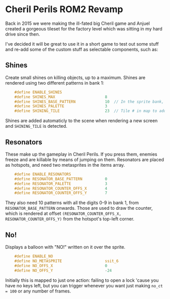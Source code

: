 Cheril Perils ROM2 Revamp
=========================

Back in 2015 we were making the ill-fated big Cheril game and Anjuel created a gorgeous tileset for the factory level which was sitting in my hard drive since then. 

I've decided it will be great to use it in a short game to test out some stuff and re-add some of the custom stuff as selectable components, such as:

Shines
------

Create small shines on killing objects, up to a maximum. Shines are rendered using two different patterns in bank 1:

```c
	#define ENABLE_SHINES
	#define SHINES_MAX 						8
	#define SHINES_BASE_PATTERN				10	// In the sprite bank, two patterns needed
	#define SHINES_PALETTE					3
	#define SHINING_TILE					23	// Tile # in map to add shines
```

Shines are added automaticly to the scene when rendering a new screen and `SHINING_TILE` is detected.

Resonators
----------

These make up the gameplay in Cheril Perils. If you press them, enemies freeze and are killable by means of jumping on them. Resonators are placed as hotspots, and need two metasprites in the items array.

```c
	#define ENABLE_RESONATORS
	#define RESONATOR_BASE_PATTERN			0
	#define RESONATOR_PALETTE				3
	#define RESONATOR_COUNTER_OFFS_X		4
	#define RESONATOR_COUNTER_OFFS_Y		7
```

They also need 10 patterns with all the digits 0-9 in bank 1, from `RESONATOR_BASE_PATTERN` onwards. Those are used to draw the counter, which is rendered at offset `(RESONATOR_COUNTER_OFFS_X, RESONATOR_COUNTER_OFFS_Y)` from the hotspot's top-left corner.

No!
---

Displays a balloon with "NO!" written on it over the sprite.

```c
	#define ENABLE_NO 
	#define NO_METASPRITE					ssit_6
	#define NO_OFFS_X						0
	#define NO_OFFS_Y						-24
```

Initially this is mapped to just one action: failing to open a lock 'cause you have no keys left, but you can trigger whenever you want just making `no_ct = 100` or any number of frames.
